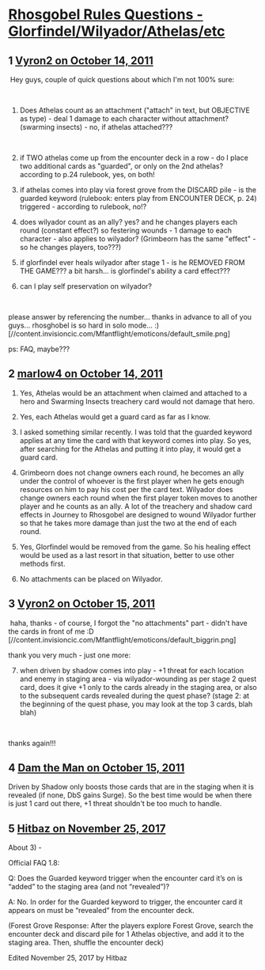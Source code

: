 # [Rhosgobel Rules Questions - Glorfindel/Wilyador/Athelas/etc](https://community.fantasyflightgames.com/topic/54743-rhosgobel-rules-questions-glorfindelwilyadorathelasetc/)

## 1 [Vyron2 on October 14, 2011](https://community.fantasyflightgames.com/topic/54743-rhosgobel-rules-questions-glorfindelwilyadorathelasetc/?do=findComment&comment=542143)

 Hey guys, couple of quick questions about which I'm not 100% sure:

 

1. Does Athelas count as an attachment ("attach" in text, but OBJECTIVE as type) - deal 1 damage to each character without attachment? (swarming insects) - no, if athelas attached???

 

2. if TWO athelas come up from the encounter deck in a row - do I place two additional cards as "guarded", or only on the 2nd athelas? according to p.24 rulebook, yes, on both!

3. if athelas comes into play via forest grove from the DISCARD pile - is the guarded keyword (rulebook: enters play from ENCOUNTER DECK, p. 24) triggered - according to rulebook, no!?

4. does wilyador count as an ally? yes? and he changes players each round (constant effect?) so festering wounds - 1 damage to each character - also applies to wilyador? (Grimbeorn has the same "effect" - so he changes players, too???)

5. if glorfindel ever heals wilyador after stage 1 - is he REMOVED FROM THE GAME??? a bit harsh... is glorfindel's ability a card effect???

6. can I play self preservation on wilyador?

 

please answer by referencing the number... thanks in advance to all of you guys... rhosghobel is so hard in solo mode... :) [//content.invisioncic.com/Mfantflight/emoticons/default_smile.png]

ps: FAQ, maybe???

## 2 [marlow4 on October 14, 2011](https://community.fantasyflightgames.com/topic/54743-rhosgobel-rules-questions-glorfindelwilyadorathelasetc/?do=findComment&comment=542155)

1. Yes, Athelas would be an attachment when claimed and attached to a hero and Swarming Insects treachery card would not damage that hero.

2. Yes, each Athelas would get a guard card as far as I know.

3. I asked something similar recently. I was told that the guarded keyword applies at any time the card with that keyword comes into play. So yes, after searching for the Athelas and putting it into play, it would get a guard card.

4. Grimbeorn does not change owners each round, he becomes an ally under the control of whoever is the first player when he gets enough resources on him to pay his cost per the card text. Wilyador does change owners each round when the first player token moves to another player and he counts as an ally. A lot of the treachery and shadow card effects in Journey to Rhosgobel are designed to wound Wilyador further so that he takes more damage than just the two at the end of each round.

5. Yes, Glorfindel would be removed from the game. So his healing effect would be used as a last resort in that situation, better to use other methods first.

6. No attachments can be placed on Wilyador.

## 3 [Vyron2 on October 15, 2011](https://community.fantasyflightgames.com/topic/54743-rhosgobel-rules-questions-glorfindelwilyadorathelasetc/?do=findComment&comment=542258)

 haha, thanks - of course, I forgot the "no attachments" part - didn't have the cards in front of me :D [//content.invisioncic.com/Mfantflight/emoticons/default_biggrin.png]

thank you very much - just one more:

7. when driven by shadow comes into play - +1 threat for each location and enemy in staging area - via wilyador-wounding as per stage 2 quest card, does it give +1 only to the cards already in the staging area, or also to the subsequent cards revealed during the quest phase? (stage 2: at the beginning of the quest phase, you may look at the top 3 cards, blah blah)

 

thanks again!!!

## 4 [Dam the Man on October 15, 2011](https://community.fantasyflightgames.com/topic/54743-rhosgobel-rules-questions-glorfindelwilyadorathelasetc/?do=findComment&comment=542264)

Driven by Shadow only boosts those cards that are in the staging when it is revealed (if none, DbS gains Surge). So the best time would be when there is just 1 card out there, +1 threat shouldn't be too much to handle.

## 5 [Hitbaz on November 25, 2017](https://community.fantasyflightgames.com/topic/54743-rhosgobel-rules-questions-glorfindelwilyadorathelasetc/?do=findComment&comment=3095706)

About 3) - 

Official FAQ 1.8:

Q: Does the Guarded keyword trigger when the encounter card it’s on is “added” to the staging area (and not “revealed”)? 

A: No. In order for the Guarded keyword to trigger, the encounter card it appears on must be “revealed” from the encounter deck.

(Forest Grove Response: After the players explore Forest Grove, search the encounter deck and discard pile for 1 Athelas objective, and add it to the staging area. Then, shuffle the encounter deck)

Edited November 25, 2017 by Hitbaz

